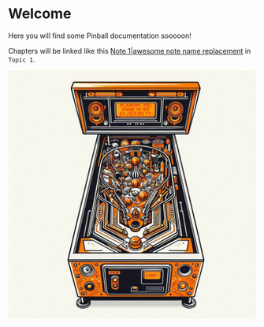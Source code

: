 # Welcome
Here you will find some Pinball documentation sooooon!

Chapters will be linked like this [Note 1|awesome note name replacement](Topic%201/Note%201.md) in `Topic 1`.

![nexplore_pinball_simple](_attachments/nexplore_pinball_simple.jpg)


